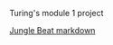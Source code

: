 Turing's module 1 project

[Jungle Beat markdown](https://github.com/turingschool/curriculum/blob/master/source/projects/jungle_beat.markdown)
